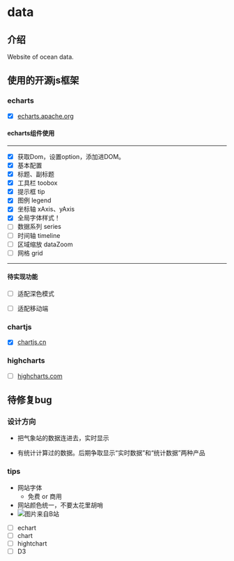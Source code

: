 # data

## 介绍

Website of ocean data.

## 使用的开源js框架

### echarts

- [x] [echarts.apache.org](https://echarts.apache.org/zh/index.html)

#### echarts组件使用

---

- [x] 获取Dom，设置option，添加进DOM。
- [x] 基本配置
- [x] 标题、副标题
- [x] 工具栏 toobox
- [x] 提示框 tip
- [x] 图例 legend
- [x] 坐标轴 xAxis、yAxis
- [x] 全局字体样式！
- [ ] 数据系列 series
- [ ] 时间轴 timeline
- [ ] 区域缩放 dataZoom
- [ ] 网格 grid  

---

#### 待实现功能

- [ ] 适配深色模式
- [ ] 适配移动端


### chartjs

- [x] [chartjs.cn](http://chartjs.cn/)

### highcharts

- [ ] [highcharts.com](https://www.highcharts.com)

## 待修复bug

### 设计方向

- 把气象站的数据连进去，实时显示

- 有统计计算过的数据。后期争取显示“实时数据”和“统计数据”两种产品

### tips

- 网站字体
  - 免费 or 商用
- 网站颜色统一，不要太花里胡哨
- ![图片来自B站](https://i0.hdslb.com/bfs/emote/d8065c2e7ce48c929317a94553499a46fecc262a.png@112w_112h.webp)

- [ ] echart
- [ ] chart
- [ ] hightchart
- [ ] D3

